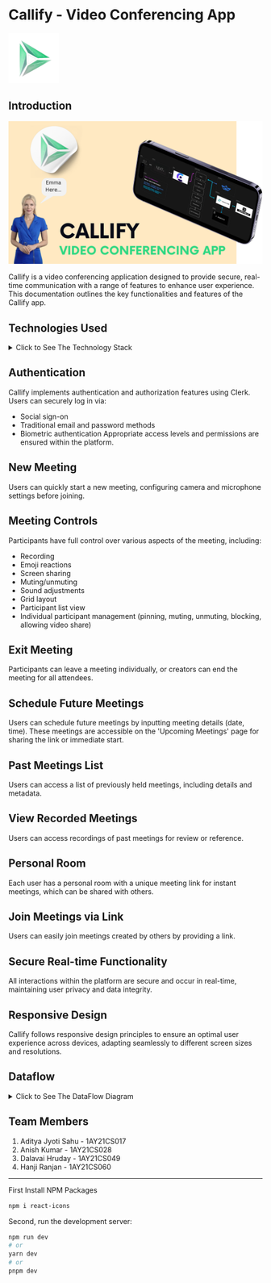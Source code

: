 # Callify - Video Conferencing App
<img src="https://github.com/Anish202020/callify-meet/blob/main/public/data/logo-removebg-preview.png" width="100" alt="accessibility text">


## Introduction
[![Watch the video](https://github.com/Anish202020/callify-meet/blob/main/public/data/Business.png)](https://www.youtube.com/watch?v=-muNwJdUUJ4)

Callify is a video conferencing application designed to provide secure, real-time communication with a range of features to enhance user experience. This documentation outlines the key functionalities and features of the Callify app.


## Technologies Used

<details>
  <summary>Click to See The Technology Stack</summary>
  
  1. Next Js
  2. Tailwind Css 
  3. Clerk
  4. Get Stream
  6. Aceternity UI
  5. Shad Cn

<p align="center">
  <img src="https://github.com/Anish202020/Web-Development-Data/blob/main/Logos/Technology%20Stack%20Logos/technology-stack.png" height="50" alt="accessibility text">

  <p align="center">Technology Stack</p>
 </p>


</details>

## Authentication
Callify implements authentication and authorization features using Clerk. Users can securely log in via:

- Social sign-on
- Traditional email and password methods
- Biometric authentication
Appropriate access levels and permissions are ensured within the platform.

## New Meeting
Users can quickly start a new meeting, configuring camera and microphone settings before joining.

## Meeting Controls
Participants have full control over various aspects of the meeting, including:

- Recording
- Emoji reactions
- Screen sharing
- Muting/unmuting
- Sound adjustments
- Grid layout
- Participant list view
- Individual participant management (pinning, muting, unmuting, blocking, allowing video share)
## Exit Meeting
Participants can leave a meeting individually, or creators can end the meeting for all attendees.

## Schedule Future Meetings
Users can schedule future meetings by inputting meeting details (date, time). These meetings are accessible on the 'Upcoming Meetings' page for sharing the link or immediate start.

## Past Meetings List
Users can access a list of previously held meetings, including details and metadata.

## View Recorded Meetings
Users can access recordings of past meetings for review or reference.

## Personal Room
Each user has a personal room with a unique meeting link for instant meetings, which can be shared with others.

## Join Meetings via Link
Users can easily join meetings created by others by providing a link.

## Secure Real-time Functionality
All interactions within the platform are secure and occur in real-time, maintaining user privacy and data integrity.

## Responsive Design
Callify follows responsive design principles to ensure an optimal user experience across devices, adapting seamlessly to different screen sizes and resolutions.

## Dataflow

<details>
  <summary>Click to See The DataFlow Diagram</summary>
  
  
  <img src="https://github.com/Anish202020/callify-meet/blob/main/public/data/diagram-export-10-2-2024-11_58_31-AM.png" alt="accessibility text">

  The Dataflow Diagram of Complete Interaction of the Callify - Video Conferencing App is Above.
</details>

## Team Members
1. Aditya Jyoti Sahu - 1AY21CS017
2. Anish Kumar - 1AY21CS028
3. Dalavai Hruday - 1AY21CS049
4. Hanji Ranjan - 1AY21CS060

---
First Install NPM Packages
```bash
npm i react-icons 
```


Second, run the development server:

```bash
npm run dev
# or
yarn dev
# or
pnpm dev
```

